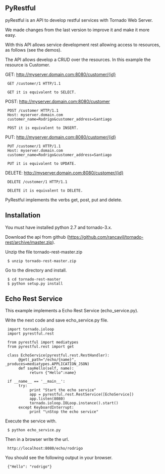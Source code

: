 PyRestful
---------

pyRestful is an API to develop restful services with Tornado Web Server.

We made changes from the last version to improve it and make it more easy.

With this API allows service development rest allowing access to resources, 
as follows (see the demos).

The API allows develop a CRUD over the resources. In this example the 
resource is Customer.

GET: http://myserver.domain.com:8080/customer/{id}

     GET /customer/1 HTTP/1.1

     GET it is equivalent to SELECT.

POST: http://myserver.domain.com:8080/customer

     POST /customer HTTP/1.1
     Host: myserver.domain.com
     customer_name=Rodrigo&customer_address=Santiago

     POST it is equivalent to INSERT.

PUT: http://myserver.domain.com:8080/customer/{id}

     PUT /customer/1 HTTP/1.1
     Host: myserver.domain.com
     customer_name=Rodrigo&customer_address=Santiago
     
     PUT it is equivalent to UPDATE.

DELETE: http://myserver.domain.com:8080/customer/{id}

     DELETE /customer/1 HTTP/1.1

     DELETE it is equivalent to DELETE.

PyRestful implements the verbs get, post, put and delete.

Installation
------------

You must have installed python 2.7 and tornado-3.x.

Download the api from github (https://github.com/rancavil/tornado-rest/archive/master.zip).

Unzip the file tornado-rest-master.zip

     $ unzip tornado-rest-master.zip

Go to the directory and install.

     $ cd tornado-rest-master
     $ python setup.py install

Echo Rest Service
-----------------

This example implements a Echo Rest Service (echo_service.py).

Write the next code and save echo_service.py file.

     import tornado.ioloop
     import pyrestful.rest

     from pyrestful import mediatypes
     from pyrestful.rest import get

     class EchoService(pyrestful.rest.RestHandler):
          @get(_path="/echo/{name}", _produces=mediatypes.APPLICATION_JSON)
          def sayHello(self, name):
               return {"Hello":name}

     if __name__ == '__main__':
          try:
               print "Start the echo service"
               app = pyrestful.rest.RestService([EchoService])
               app.listen(8080)
               tornado.ioloop.IOLoop.instance().start()
          except KeyboardInterrupt:
               print "\nStop the echo service"

Execute the service with.

     $ python echo_service.py

Then in a browser write the url.
     
     http://localhost:8080/echo/rodrigo

You should see the following output in your browser.

     {"Hello": "rodrigo"}